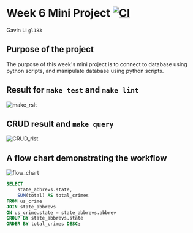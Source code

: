 # Week 6 Mini Project [![CI](https://github.com/nogibjj/Gavin_Li_Week6_Mini_Project/actions/workflows/cicd.yml/badge.svg)](https://github.com/nogibjj/Gavin_Li_Week6_Mini_Project/actions/workflows/cicd.yml)

Gavin Li `gl183`

## Purpose of the project

The purpose of this week's mini project is to connect to database using python scripts, and manipulate database using python scripts.

## Result for `make test` and `make lint`

![make_rslt](./resources/make_test_lint.png)

## CRUD result and `make query`
![CRUD_rlst](./resources/CRUD_rslt.png)

## A flow chart demonstrating the workflow
![flow_chart](./resources/flow_chart.png)


```sql
SELECT
    state_abbrevs.state,
    SUM(total) AS total_crimes
FROM us_crime
JOIN state_abbrevs
ON us_crime.state = state_abbrevs.abbrev
GROUP BY state_abbrevs.state
ORDER BY total_crimes DESC;
```